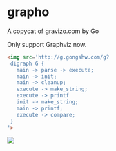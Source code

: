 # grapho
A copycat of gravizo.com by Go

Only support Graphviz now.

```html
<img src='http://g.gongshw.com/g?
 digraph G {
   main -> parse -> execute;
   main -> init;
   main -> cleanup;
   execute -> make_string;
   execute -> printf
   init -> make_string;
   main -> printf;
   execute -> compare;
 }
'>
```

<img src='http://g.gongshw.com/g?%20%20digraph%20G%20{%20%20%20%20main%20-%3E%20parse%20-%3E%20execute;%20%20%20%20main%20-%3E%20init;%20%20%20%20main%20-%3E%20cleanup;%20%20%20%20execute%20-%3E%20make_string;%20%20%20%20execute%20-%3E%20printf%20%20%20%20init%20-%3E%20make_string;%20%20%20%20main%20-%3E%20printf;%20%20}'>
